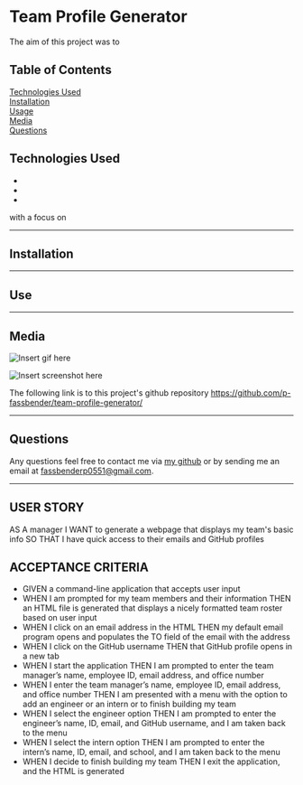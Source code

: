 # Team Profile Generator

The aim of this project was to

## Table of Contents
[Technologies Used](#technologies-used) <br>
[Installation](#installation) <br>
[Usage](#use) <br>
[Media](#media) <br>
[Questions](#questions) <br>

## Technologies Used
* 
* 
* 

with a focus on 

---

## Installation

---

## Use

---

## Media
![Insert gif here]()

![Insert screenshot here]()

The following link is to this project's github repository
https://github.com/p-fassbender/team-profile-generator/

---

## Questions
Any questions feel free to contact me via [my github](https://github.com/p-fassbender) or by sending me an email at fassbenderp0551@gmail.com.


---

## USER STORY
AS A manager
I WANT to generate a webpage that displays my team's basic info
SO THAT I have quick access to their emails and GitHub profiles

## ACCEPTANCE CRITERIA
* GIVEN a command-line application that accepts user input
* WHEN I am prompted for my team members and their information
THEN an HTML file is generated that displays a nicely formatted team roster based on user input
* WHEN I click on an email address in the HTML
THEN my default email program opens and populates the TO field of the email with the address
* WHEN I click on the GitHub username
THEN that GitHub profile opens in a new tab
* WHEN I start the application
THEN I am prompted to enter the team manager’s name, employee ID, email address, and office number
* WHEN I enter the team manager’s name, employee ID, email address, and office number
THEN I am presented with a menu with the option to add an engineer or an intern or to finish building my team
* WHEN I select the engineer option
THEN I am prompted to enter the engineer’s name, ID, email, and GitHub username, and I am taken back to the menu
* WHEN I select the intern option
THEN I am prompted to enter the intern’s name, ID, email, and school, and I am taken back to the menu
* WHEN I decide to finish building my team
THEN I exit the application, and the HTML is generated